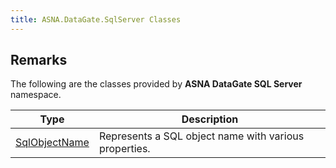 ```yaml
---
title: ASNA.DataGate.SqlServer Classes
---
```


## Remarks

The following are the classes provided by **ASNA DataGate SQL Server** namespace.


| Type | Description |
| --- | --- |
| [SqlObjectName](/reference/datagate/datagate-sql-server/sql-object-name.html) | Represents a SQL object name with various properties. |

